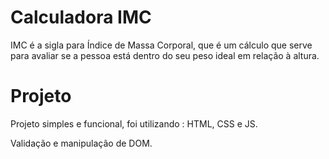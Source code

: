 # Calculadora IMC

IMC é a sigla para Índice de Massa Corporal, que é um cálculo que serve para avaliar se a pessoa está dentro do seu peso ideal em relação à altura.

# Projeto 

Projeto simples e funcional, foi utilizando : HTML, CSS e JS.

Validação e manipulação de DOM.
